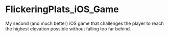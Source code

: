 # FlickeringPlats_iOS_Game
My second (and much better) iOS game that challenges the player to reach the highest elevation possible without falling too far behind.
